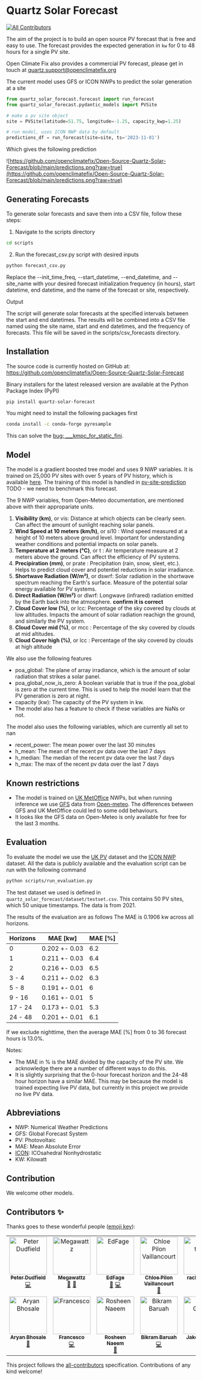 # Quartz Solar Forecast
<!-- ALL-CONTRIBUTORS-BADGE:START - Do not remove or modify this section -->
[![All Contributors](https://img.shields.io/badge/all_contributors-14-orange.svg?style=flat-square)](#contributors-)
<!-- ALL-CONTRIBUTORS-BADGE:END -->

The aim of the project is to build an open source PV forecast that is free and easy to use.
The forecast provides the expected generation in `kw` for 0 to 48 hours for a single PV site.

Open Climate Fix also provides a commercial PV forecast, please get in touch at quartz.support@openclimatefix.org

The current model uses GFS or ICON NWPs to predict the solar generation at a site

```python
from quartz_solar_forecast.forecast import run_forecast
from quartz_solar_forecast.pydantic_models import PVSite

# make a pv site object
site = PVSite(latitude=51.75, longitude=-1.25, capacity_kwp=1.25)

# run model, uses ICON NWP data by default
predictions_df = run_forecast(site=site, ts='2023-11-01')
```

Which gives the following prediction

![https://github.com/openclimatefix/Open-Source-Quartz-Solar-Forecast/blob/main/predictions.png?raw=true](https://github.com/openclimatefix/Open-Source-Quartz-Solar-Forecast/blob/main/predictions.png?raw=true)

## Generating Forecasts
To generate solar forecasts and save them into a CSV file, follow these steps:
1. Navigate to the scripts directory
```bash
cd scripts
```
2. Run the forecast_csv.py script with desired inputs
```bash
python forecast_csv.py
```
Replace the --init_time_freq, --start_datetime, --end_datetime, and --site_name with your desired forecast initialization frequency (in hours), start datetime, end datetime, and the name of the forecast or site, respectively.

Output

The script will generate solar forecasts at the specified intervals between the start and end datetimes. The results will be combined into a CSV file named using the site name, start and end datetimes, and the frequency of forecasts. This file will be saved in the scripts/csv_forecasts directory.

## Installation

The source code is currently hosted on GitHub at: https://github.com/openclimatefix/Open-Source-Quartz-Solar-Forecast

Binary installers for the latest released version are available at the Python Package Index (PyPI)  
```bash
pip install quartz-solar-forecast
```
You might need to install the following packages first
```bash
conda install -c conda-forge pyresample
````
This can solve the [bug: ___kmpc_for_static_fini](https://github.com/openclimatefix/Open-Source-Quartz-Solar-Forecast/issues/32).

## Model

The model is a gradient boosted tree model and uses 9 NWP variables.
It is trained on 25,000 PV sites with over 5 years of PV history, which is available [here](https://huggingface.co/datasets/openclimatefix/uk_pv).
The training of this model is handled in [pv-site-prediction](https://github.com/openclimatefix/pv-site-prediction)
TODO - we need to benchmark this forecast. 

The 9 NWP variables, from Open-Meteo documentation, are mentioned above with their appropariate units. 

1. **Visibility (km)**, or vis: Distance at which objects can be clearly seen. Can affect the amount of sunlight reaching solar panels.
2. **Wind Speed at 10 meters (km/h)**, or si10 : Wind speed measured at a height of 10 meters above ground level. Important for understanding weather conditions and potential impacts on solar panels.
3. **Temperature at 2 meters (°C)**, or t : Air temperature measure at 2 meters above the ground. Can affect the efficiency of PV systems. 
4. **Precipiration (mm)**, or prate : Precipitation (rain, snow, sleet, etc.). Helps to predict cloud cover and potentiel reductions in solar irradiance. 
5. **Shortwave Radiation (W/m²)**, or dswrf: Solar radiation in the shortwave spectrum reaching the Earth's surface. Measure of the potential solar energy available for PV systems. 
6. **Direct Radiation (W/m²)** or dlwrf: Longwave (infrared) radiation emitted by the Earth back into the atmosphere. **confirm it is correct**
7. **Cloud Cover low (%)**, or lcc: Percentage of the sky covered by clouds at low altitudes. Impacts the amount of solar radiation reachign the ground, and similarly the PV system.
8. **Cloud Cover mid (%)**, or mcc : Percentage of the sky covered by clouds at mid altitudes. 
9. **Cloud Cover high (%)**, or lcc : Percentage of the sky covered by clouds at high altitude

We also use the following features
- poa_global: The plane of array irradiance, which is the amount of solar radiation that strikes a solar panel.
- poa_global_now_is_zero: A boolean variable that is true if the poa_global is zero at the current time. This is used to help the model learn that the PV generation is zero at night.
- capacity (kw): The capacity of the PV system in kw.
- The model also has a feature to check if these variables are NaNs or not.

The model also uses the following variables, which are currently all set to nan
- recent_power: The mean power over the last 30 minutes
- h_mean: The mean of the recent pv data over the last 7 days
- h_median: The median of the recent pv data over the last 7 days
- h_max: The max of the recent pv data over the last 7 days

## Known restrictions

- The model is trained on [UK MetOffice](https://www.metoffice.gov.uk/services/data/met-office-weather-datahub) NWPs, but when running inference we use [GFS](https://www.ncei.noaa.gov/products/weather-climate-models/global-forecast) data from [Open-meteo](https://open-meteo.com/). The differences between GFS and UK MetOffice could led to some odd behaviours.
- It looks like the GFS data on Open-Meteo is only available for free for the last 3 months. 

## Evaluation

To evaluate the model we use the [UK PV](https://huggingface.co/datasets/openclimatefix/uk_pv) dataset and the [ICON NWP](https://huggingface.co/datasets/openclimatefix/dwd-icon-eu) dataset.
All the data is publicly available and the evaluation script can be run with the following command

```bash
python scripts/run_evaluation.py
```

The test dataset we used is defined in `quartz_solar_forecast/dataset/testset.csv`. 
This contains 50 PV sites, which 50 unique timestamps. The data is from 2021. 

The results of the evaluation are as follows
The MAE is 0.1906 kw across all horizons. 

| Horizons | MAE [kw]      | MAE [%] |
|----------|---------------| ------- |
| 0        | 0.202 +- 0.03 | 6.2 |
| 1        | 0.211 +- 0.03 | 6.4 |
| 2        | 0.216 +- 0.03 | 6.5 |
| 3 - 4    | 0.211 +- 0.02 |6.3 |
| 5 - 8    | 0.191 +- 0.01 | 6 |
| 9 - 16   | 0.161 +- 0.01 | 5 |
| 17 - 24  | 0.173 +- 0.01 | 5.3 |
| 24 - 48  | 0.201 +- 0.01 | 6.1 |

If we exclude nighttime, then the average MAE [%] from 0 to 36 forecast hours is 13.0%. 

Notes: 
- The MAE in % is the MAE divided by the capacity of the PV site. We acknowledge there are a number of different ways to do this. 
- It is slightly surprising that the 0-hour forecast horizon and the 24-48 hour horizon have a similar MAE.
This may be because the model is trained expecting live PV data, but currently in this project we provide no live PV data. 

## Abbreviations

- NWP: Numerical Weather Predictions
- GFS: Global Forecast System
- PV: Photovoltaic
- MAE: Mean Absolute Error
- [ICON](https://www.dwd.de/EN/ourservices/nwp_forecast_data/nwp_forecast_data.html): ICOsahedral Nonhydrostatic
- KW: Kilowatt

## Contribution

We welcome other models.

## Contributors ✨

Thanks goes to these wonderful people ([emoji key](https://allcontributors.org/docs/en/emoji-key)):

<!-- ALL-CONTRIBUTORS-LIST:START - Do not remove or modify this section -->
<!-- prettier-ignore-start -->
<!-- markdownlint-disable -->
<table>
  <tbody>
    <tr>
      <td align="center" valign="top" width="14.28%"><a href="https://github.com/peterdudfield"><img src="https://avatars.githubusercontent.com/u/34686298?v=4?s=100" width="100px;" alt="Peter Dudfield"/><br /><sub><b>Peter Dudfield</b></sub></a><br /><a href="https://github.com/openclimatefix/Open-Source-Quartz-Solar-Forecast/commits?author=peterdudfield" title="Code">💻</a></td>
      <td align="center" valign="top" width="14.28%"><a href="https://github.com/zakwatts"><img src="https://avatars.githubusercontent.com/u/47150349?v=4?s=100" width="100px;" alt="Megawattz"/><br /><sub><b>Megawattz</b></sub></a><br /><a href="#ideas-zakwatts" title="Ideas, Planning, & Feedback">🤔</a> <a href="#talk-zakwatts" title="Talks">📢</a></td>
      <td align="center" valign="top" width="14.28%"><a href="https://github.com/EdFage"><img src="https://avatars.githubusercontent.com/u/87755165?v=4?s=100" width="100px;" alt="EdFage"/><br /><sub><b>EdFage</b></sub></a><br /><a href="https://github.com/openclimatefix/Open-Source-Quartz-Solar-Forecast/commits?author=EdFage" title="Documentation">📖</a> <a href="https://github.com/openclimatefix/Open-Source-Quartz-Solar-Forecast/commits?author=EdFage" title="Code">💻</a></td>
      <td align="center" valign="top" width="14.28%"><a href="https://github.com/chloepilonv"><img src="https://avatars.githubusercontent.com/u/136987461?v=4?s=100" width="100px;" alt="Chloe Pilon Vaillancourt"/><br /><sub><b>Chloe Pilon Vaillancourt</b></sub></a><br /><a href="https://github.com/openclimatefix/Open-Source-Quartz-Solar-Forecast/commits?author=chloepilonv" title="Documentation">📖</a></td>
      <td align="center" valign="top" width="14.28%"><a href="http://racheltipton.dev"><img src="https://avatars.githubusercontent.com/u/86949265?v=4?s=100" width="100px;" alt="rachel tipton"/><br /><sub><b>rachel tipton</b></sub></a><br /><a href="#talk-rachel-labri-tipton" title="Talks">📢</a></td>
      <td align="center" valign="top" width="14.28%"><a href="https://github.com/armenbod"><img src="https://avatars.githubusercontent.com/u/84937223?v=4?s=100" width="100px;" alt="armenbod"/><br /><sub><b>armenbod</b></sub></a><br /><a href="#content-armenbod" title="Content">🖋</a> <a href="https://github.com/openclimatefix/Open-Source-Quartz-Solar-Forecast/commits?author=armenbod" title="Code">💻</a></td>
      <td align="center" valign="top" width="14.28%"><a href="https://github.com/shreyasudaya"><img src="https://avatars.githubusercontent.com/u/94735680?v=4?s=100" width="100px;" alt="Shreyas Udaya"/><br /><sub><b>Shreyas Udaya</b></sub></a><br /><a href="https://github.com/openclimatefix/Open-Source-Quartz-Solar-Forecast/commits?author=shreyasudaya" title="Documentation">📖</a></td>
    </tr>
    <tr>
      <td align="center" valign="top" width="14.28%"><a href="http://github.com/aryanbhosale"><img src="https://avatars.githubusercontent.com/u/36108149?v=4?s=100" width="100px;" alt="Aryan Bhosale"/><br /><sub><b>Aryan Bhosale</b></sub></a><br /><a href="https://github.com/openclimatefix/Open-Source-Quartz-Solar-Forecast/commits?author=aryanbhosale" title="Documentation">📖</a></td>
      <td align="center" valign="top" width="14.28%"><a href="https://github.com/0xFrama"><img src="https://avatars.githubusercontent.com/u/30957828?v=4?s=100" width="100px;" alt="Francesco"/><br /><sub><b>Francesco</b></sub></a><br /><a href="https://github.com/openclimatefix/Open-Source-Quartz-Solar-Forecast/commits?author=0xFrama" title="Code">💻</a></td>
      <td align="center" valign="top" width="14.28%"><a href="https://github.com/roshnaeem"><img src="https://avatars.githubusercontent.com/u/47316899?v=4?s=100" width="100px;" alt="Rosheen Naeem"/><br /><sub><b>Rosheen Naeem</b></sub></a><br /><a href="https://github.com/openclimatefix/Open-Source-Quartz-Solar-Forecast/commits?author=roshnaeem" title="Documentation">📖</a></td>
      <td align="center" valign="top" width="14.28%"><a href="https://github.com/bikramb98"><img src="https://avatars.githubusercontent.com/u/24806286?v=4?s=100" width="100px;" alt="Bikram Baruah"/><br /><sub><b>Bikram Baruah</b></sub></a><br /><a href="https://github.com/openclimatefix/Open-Source-Quartz-Solar-Forecast/commits?author=bikramb98" title="Code">💻</a></td>
      <td align="center" valign="top" width="14.28%"><a href="https://github.com/Hapyr"><img src="https://avatars.githubusercontent.com/u/23398802?v=4?s=100" width="100px;" alt="Jakob Gebler"/><br /><sub><b>Jakob Gebler</b></sub></a><br /><a href="https://github.com/openclimatefix/Open-Source-Quartz-Solar-Forecast/issues?q=author%3AHapyr" title="Bug reports">🐛</a></td>
      <td align="center" valign="top" width="14.28%"><a href="https://github.com/ombhojane"><img src="https://avatars.githubusercontent.com/u/82753658?v=4?s=100" width="100px;" alt="Om Bhojane"/><br /><sub><b>Om Bhojane</b></sub></a><br /><a href="https://github.com/openclimatefix/Open-Source-Quartz-Solar-Forecast/commits?author=ombhojane" title="Code">💻</a></td>
      <td align="center" valign="top" width="14.28%"><a href="http://chrisadams.me.uk"><img src="https://avatars.githubusercontent.com/u/17906?v=4?s=100" width="100px;" alt="Chris Adams"/><br /><sub><b>Chris Adams</b></sub></a><br /><a href="#ideas-mrchrisadams" title="Ideas, Planning, & Feedback">🤔</a></td>
    </tr>
  </tbody>
</table>

<!-- markdownlint-restore -->
<!-- prettier-ignore-end -->

<!-- ALL-CONTRIBUTORS-LIST:END -->

This project follows the [all-contributors](https://github.com/all-contributors/all-contributors) specification. Contributions of any kind welcome!


